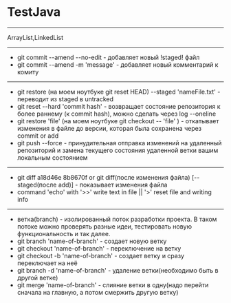 # TestJava
____
ArrayList,LinkedList
____
 - git commit --amend --no-edit - добавляет новый !staged! файл
 - git commit --amend -m 'message' - добавляет новый комментарий к комиту 
____
 - git restore (на моем ноутбуке git reset HEAD) --staged 'nameFile.txt' - переводит из staged в untracked
 - git reset --hard 'commit hash' - возвращает состояние репозитория к более раннему (к commit hash), можно сделать через log --oneline
 - git restore 'file' (на моем ноутбуке git checkout -- 'file' ) - откатывает изменения в файле до версии, которая была сохранена через commit or add
 - git push --force - принудительная отправка изменений на удаленный репозиторий и замена текущего состояния удаленной ветки вашим локальным состоянием
____
 - git diff a18d46e 8b8670f or git diff(после изменения файла) [--staged(после add)] - показывает изменения файла
 - command 'echo' with '>>' write text in file || '>' reset file and writing info
____
 - ветка(branch) - изолированный поток разработки проекта. В таком потоке можно проверять разные идеи, тестировать новую функциональность и так далее.
 - git branch 'name-of-branch' - создает новую ветку
 - git checkout 'name-of-branch' - переключение на ветку
 - git checkout -b 'name-of-branch' - создает ветку и сразу переключает на неё
 - git branch -d 'name-of-branch' - удаление ветки(необходимо быть в другой ветке)
 - git merge 'name-of-branch' - слияние ветки в одну(надо перейти сначала на главную, а потом смержить другую ветку)